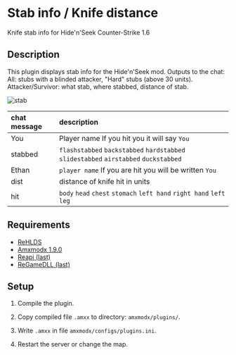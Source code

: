 # Stab info / Knife distance
Knife stab info for Hide'n'Seek Counter-Strike 1.6

## Description

This plugin displays stab info for the Hide'n'Seek mod.
Outputs to the chat: All: stubs with a blinded attacker, "Hard" stubs (above 30 units). Attacker/Survivor: what stab, where stabbed, distance of stab.

![stab](https://github.com/OpenHNS/stab_info/assets/63194135/bb17cb6b-8ef8-4670-9e1e-5381342f3e41)

| chat message | description
| :------------------- | :--------------------------------------------------- |
| You | Player name If you hit you it will say `You` |
| stabbed | `flashstabbed` `backstabbed` `hardstabbed` `slidestabbed` `airstabbed` `duckstabbed` |
| Ethan | `player name` If you are hit you will be written `You` |
| dist | distance of knife hit in units |
| hit | `body` `head` `chest` `stomach` `left hand` `right hand` `left leg` |

## Requirements ##
- [ReHLDS](https://dev-cs.ru/resources/64/)
- [Amxmodx 1.9.0](https://www.amxmodx.org/downloads-new.php)
- [Reapi (last)](https://dev-cs.ru/resources/73/updates)
- [ReGameDLL (last)](https://dev-cs.ru/resources/67/updates)

## Setup
 
1. Compile the plugin.

2. Copy compiled file `.amxx` to directory: `amxmodx/plugins/`.

3. Write `.amxx` in file `amxmodx/configs/plugins.ini`.

4. Restart the server or change the map.
